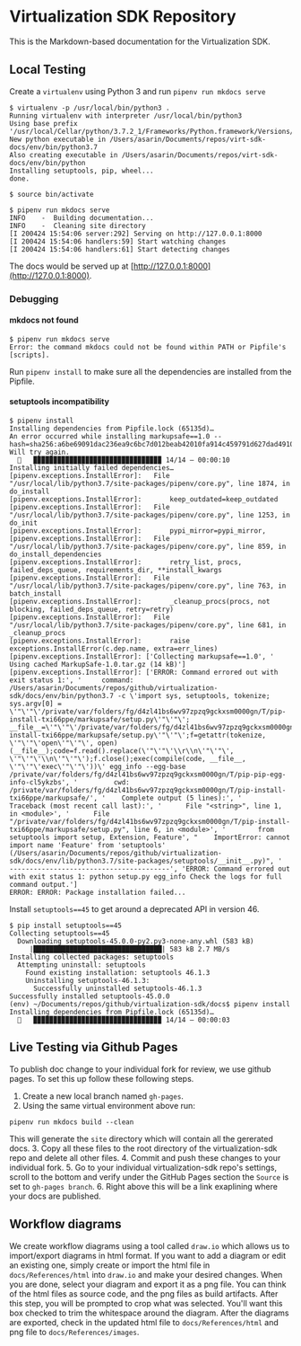 # Virtualization SDK Repository

This is the Markdown-based documentation for the Virtualization SDK.

## Local Testing
Create a `virtualenv` using Python 3 and run `pipenv run mkdocs serve`

```
$ virtualenv -p /usr/local/bin/python3 .
Running virtualenv with interpreter /usr/local/bin/python3
Using base prefix '/usr/local/Cellar/python/3.7.2_1/Frameworks/Python.framework/Versions/3.7'
New python executable in /Users/asarin/Documents/repos/virt-sdk-docs/env/bin/python3.7
Also creating executable in /Users/asarin/Documents/repos/virt-sdk-docs/env/bin/python
Installing setuptools, pip, wheel...
done.

$ source bin/activate

$ pipenv run mkdocs serve
INFO    -  Building documentation... 
INFO    -  Cleaning site directory 
[I 200424 15:54:06 server:292] Serving on http://127.0.0.1:8000
[I 200424 15:54:06 handlers:59] Start watching changes
[I 200424 15:54:06 handlers:61] Start detecting changes
```

The docs would be served up at [http://127.0.0.1:8000](http://127.0.0.1:8000).

### Debugging

#### mkdocs not found
```
$ pipenv run mkdocs serve
Error: the command mkdocs could not be found within PATH or Pipfile's [scripts].
```
Run `pipenv install` to make sure all the dependencies are installed from the Pipfile.

#### setuptools incompatibility
```
$ pipenv install
Installing dependencies from Pipfile.lock (65135d)…
An error occurred while installing markupsafe==1.0 --hash=sha256:a6be69091dac236ea9c6bc7d012beab42010fa914c459791d627dad4910eb665! Will try again.
  🐍   ▉▉▉▉▉▉▉▉▉▉▉▉▉▉▉▉▉▉▉▉▉▉▉▉▉▉▉▉▉▉▉▉ 14/14 — 00:00:10
Installing initially failed dependencies…
[pipenv.exceptions.InstallError]:   File "/usr/local/lib/python3.7/site-packages/pipenv/core.py", line 1874, in do_install
[pipenv.exceptions.InstallError]:       keep_outdated=keep_outdated
[pipenv.exceptions.InstallError]:   File "/usr/local/lib/python3.7/site-packages/pipenv/core.py", line 1253, in do_init
[pipenv.exceptions.InstallError]:       pypi_mirror=pypi_mirror,
[pipenv.exceptions.InstallError]:   File "/usr/local/lib/python3.7/site-packages/pipenv/core.py", line 859, in do_install_dependencies
[pipenv.exceptions.InstallError]:       retry_list, procs, failed_deps_queue, requirements_dir, **install_kwargs
[pipenv.exceptions.InstallError]:   File "/usr/local/lib/python3.7/site-packages/pipenv/core.py", line 763, in batch_install
[pipenv.exceptions.InstallError]:       _cleanup_procs(procs, not blocking, failed_deps_queue, retry=retry)
[pipenv.exceptions.InstallError]:   File "/usr/local/lib/python3.7/site-packages/pipenv/core.py", line 681, in _cleanup_procs
[pipenv.exceptions.InstallError]:       raise exceptions.InstallError(c.dep.name, extra=err_lines)
[pipenv.exceptions.InstallError]: ['Collecting markupsafe==1.0', '  Using cached MarkupSafe-1.0.tar.gz (14 kB)']
[pipenv.exceptions.InstallError]: ['ERROR: Command errored out with exit status 1:', '     command: /Users/asarin/Documents/repos/github/virtualization-sdk/docs/env/bin/python3.7 -c \'import sys, setuptools, tokenize; sys.argv[0] = \'"\'"\'/private/var/folders/fg/d4zl41bs6wv97zpzq9gckxsm0000gn/T/pip-install-txi66ppe/markupsafe/setup.py\'"\'"\'; __file__=\'"\'"\'/private/var/folders/fg/d4zl41bs6wv97zpzq9gckxsm0000gn/T/pip-install-txi66ppe/markupsafe/setup.py\'"\'"\';f=getattr(tokenize, \'"\'"\'open\'"\'"\', open)(__file__);code=f.read().replace(\'"\'"\'\\r\\n\'"\'"\', \'"\'"\'\\n\'"\'"\');f.close();exec(compile(code, __file__, \'"\'"\'exec\'"\'"\'))\' egg_info --egg-base /private/var/folders/fg/d4zl41bs6wv97zpzq9gckxsm0000gn/T/pip-pip-egg-info-cl5ykzbs', '         cwd: /private/var/folders/fg/d4zl41bs6wv97zpzq9gckxsm0000gn/T/pip-install-txi66ppe/markupsafe/', '    Complete output (5 lines):', '    Traceback (most recent call last):', '      File "<string>", line 1, in <module>', '      File "/private/var/folders/fg/d4zl41bs6wv97zpzq9gckxsm0000gn/T/pip-install-txi66ppe/markupsafe/setup.py", line 6, in <module>', '        from setuptools import setup, Extension, Feature', "    ImportError: cannot import name 'Feature' from 'setuptools' (/Users/asarin/Documents/repos/github/virtualization-sdk/docs/env/lib/python3.7/site-packages/setuptools/__init__.py)", '    ----------------------------------------', 'ERROR: Command errored out with exit status 1: python setup.py egg_info Check the logs for full command output.']
ERROR: ERROR: Package installation failed...
```

Install `setuptools==45` to get around a deprecated API in version 46.

```
$ pip install setuptools==45
Collecting setuptools==45
  Downloading setuptools-45.0.0-py2.py3-none-any.whl (583 kB)
     |████████████████████████████████| 583 kB 2.7 MB/s 
Installing collected packages: setuptools
  Attempting uninstall: setuptools
    Found existing installation: setuptools 46.1.3
    Uninstalling setuptools-46.1.3:
      Successfully uninstalled setuptools-46.1.3
Successfully installed setuptools-45.0.0
(env) ~/Documents/repos/github/virtualization-sdk/docs$ pipenv install
Installing dependencies from Pipfile.lock (65135d)…
  🐍   ▉▉▉▉▉▉▉▉▉▉▉▉▉▉▉▉▉▉▉▉▉▉▉▉▉▉▉▉▉▉▉▉ 14/14 — 00:00:03
```

## Live Testing via Github Pages
To publish doc change to your individual fork for review, we use github pages. To set this up follow these following steps.

1. Create a new local branch named `gh-pages`.
2. Using the same virtual environment above run:
```
pipenv run mkdocs build --clean
```
This will generate the `site` directory which will contain all the gererated docs.
3. Copy all these files to the root directory of the virtualization-sdk repo and delete all other files.
4. Commit and push these changes to your individual fork.
5. Go to your individual virtualization-sdk repo's settings, scroll to the bottom and verify under the GitHub Pages section the `Source` is set to `gh-pages branch`.
6. Right above this will be a link exaplining where your docs are published.


## Workflow diagrams
We create workflow diagrams using a tool called `draw.io` which allows us to import/export diagrams in html format. If you want to add a diagram or edit an existing one, simply create or import the html file in `docs/References/html` into `draw.io` and make your desired changes. When you are done, select your diagram and export it as a png file. You can think of the html files as source code, and the png files as build artifacts. After this step, you will be prompted to crop what was selected. You'll want this box checked to trim the whitespace around the diagram. After the diagrams are exported, check in the updated html file to `docs/References/html` and png file to `docs/References/images`.
